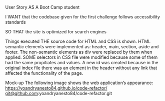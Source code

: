 User Story
AS A Boot Camp student

I WANT that the codebase given for the first challenge follows accessibility standards

SO THAT the site is optimized for search engines

Things executed
THE source code for HTML and CSS is shown. HTML semantic elements were implemented as: header, main, section, aside and footer. The non-semantic elements as div were replaced by them when applied.
SOME selectors in CSS file were modified because some of them had the same propitiates and values.
A new id was created because in the original index file there was an element in the header without any link that affected the functionality of the page.

Mock-up
The following image shows the web application’s appearance:
https://yoandryanesto84.github.io/code-refactor/
git@github.com:yoandryanesto84/code-refactor.git
